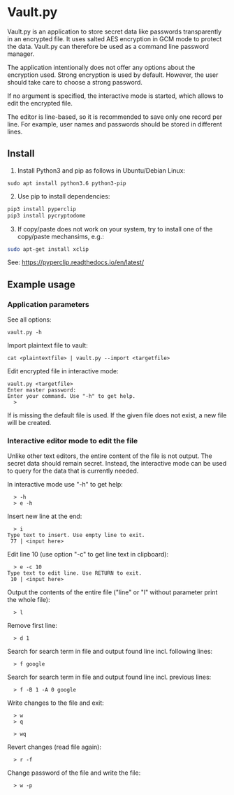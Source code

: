 # Vault.py

Vault.py is an application to store secret data like passwords transparently in an encrypted file. It uses salted AES encryption in GCM mode to protect the data. Vault.py can therefore be used as a command line password manager.

The application intentionally does not offer any options about the encryption used. Strong encryption is used by default. However, the user should take care to choose a strong password. 

If no argument is specified, the interactive mode is started, which allows to edit the encrypted file. 

The editor is line-based, so it is recommended to save only one record per line. For example, user names and passwords should be stored in different lines.

## Install
1. Install Python3 and pip as follows in Ubuntu/Debian Linux:
```
sudo apt install python3.6 python3-pip
```

2. Use pip to install dependencies:

```bash
pip3 install pyperclip
pip3 install pycryptodome
```

3. If copy/paste does not work on your system, try to install one of the copy/paste mechansims, e.g.:
```bash
sudo apt-get install xclip
```
See: https://pyperclip.readthedocs.io/en/latest/

## Example usage

### Application parameters
See all options:
```
vault.py -h
```

Import plaintext file to vault:
```
cat <plaintextfile> | vault.py --import <targetfile>
```

Edit encrypted file in interactive mode:
```
vault.py <targetfile>
Enter master password:
Enter your command. Use "-h" to get help.
  > 
```
If <targetfile> is missing the default file is used. If the given file does not exist, a new file will be created.

### Interactive editor mode to edit the file

Unlike other text editors, the entire content of the file is not output. The secret data should remain secret. Instead, the interactive mode can be used to query for the data that is currently needed.

In interactive mode use "-h" to get help:
```
  > -h
  > e -h
```

Insert new line at the end:
```
  > i
Type text to insert. Use empty line to exit.
 77 | <input here>
```

Edit line 10 (use option "-c" to get line text in clipboard):
```
  > e -c 10
Type text to edit line. Use RETURN to exit.
 10 | <input here>
```

Output the contents of the entire file ("line" or "l" without parameter print the whole file):
```
  > l
```

Remove first line:
```
  > d 1
```

Search for search term in file and output found line incl. following lines:
```
  > f google
```

Search for search term in file and output found line incl. previous lines:
```
  > f -B 1 -A 0 google
```

Write changes to the file and exit:
```
  > w
  > q
```
```
  > wq
```

Revert changes (read file again):
```
  > r -f
```

Change password of the file and write the file:
```
  > w -p
```

